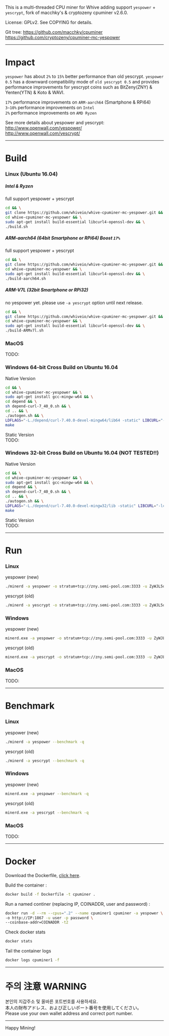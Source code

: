 This is a multi-threaded CPU miner for Whive adding support `yespower` + `yescrypt`, fork of macchky's & cryptozeny cpuminer v2.6.0.

License: GPLv2. See COPYING for details.

Git tree: https://github.com/macchky/cpuminer  https://github.com/cryptozeny/cpuminer-mc-yespower

*****
# Impact

`yespower` has about `2%` to `15%` better performance than old yescrypt. `yespower 0.5` has a downward compatibility mode of `old yescrypt 0.5` and provides performance improvements for yescrypt coins such as BitZeny(ZNY) & Yenten(YTN) & Koto & WAVI.

`17%`   performance improvements on `ARM-aarch64` (Smartphone & RPi64)  
`3~10%` performance improvements on `Intel`  
`2%`    performance improvements on `AMD Ryzen`   

See more details about yespower and yescrypt:  
http://www.openwall.com/yespower/  
http://www.openwall.com/yescrypt/  

*****

# Build

### Linux (Ubuntu 16.04)

##### Intel & Ryzen
full support yespower + yescrypt
```bash
cd && \
git clone https://github.com/whiveio/whive-cpuminer-mc-yespower.git && \
cd whive-cpuminer-mc-yespower && \
sudo apt-get install build-essential libcurl4-openssl-dev && \
./build.sh
```

##### ARM-aarch64 (64bit Smartphone or RPi64) Boost `17%`
full support yespower + yescrypt
```bash
cd && \
git clone https://github.com/whiveio/whive-cpuminer-mc-yespower.git && \
cd whive-cpuminer-mc-yespower && \
sudo apt-get install build-essential libcurl4-openssl-dev && \
./build-aarch64.sh
```

##### ARM-V7L (32bit Smartphone or RPi32)
no yespower yet. please use `-a yescrypt` option until next release.
```bash
cd && \
git clone https://github.com/whiveio/whive-cpuminer-mc-yespower.git && \
cd whive-cpuminer-mc-yespower && \
sudo apt-get install build-essential libcurl4-openssl-dev && \
./build-ARMv7l.sh
```

### MacOS
TODO:

### Windows 64-bit Cross Build on Ubuntu 16.04

Native Version
```bash
cd && \
cd whive-cpuminer-mc-yespower && \
sudo apt-get install gcc-mingw-w64 && \
cd depend && \
sh depend-curl-7_40_0.sh && \
cd .. && \
./autogen.sh && \
LDFLAGS="-L./depend/curl-7.40.0-devel-mingw64/lib64 -static" LIBCURL="-lcurldll" CFLAGS="-O3 -msse4.1 -funroll-loops -fomit-frame-pointer" ./configure --host=x86_64-w64-mingw32 --with-libcurl=depend/curl-7.40.0-devel-mingw64 && \
make
```

Static Version  
TODO:

### Windows 32-bit Cross Build on Ubuntu 16.04 (NOT TESTED!!)

Native Version
```bash
cd && \
cd whive-cpuminer-mc-yespower && \
sudo apt-get install gcc-mingw-w64 && \
cd depend && \
sh depend-curl-7_40_0.sh && \
cd .. && \
./autogen.sh && \
LDFLAGS="-L./depend/curl-7.40.0-devel-mingw32/lib -static" LIBCURL="-lcurldll" CFLAGS="-O3 -msse4.1 -funroll-loops -fomit-frame-pointer" ./configure --host=i686-w64-mingw32 --with-libcurl=depend/curl-7.40.0-devel-mingw32 && \
make
```

Static Version  
TODO:

*****

# Run

### Linux
yespower (new)
```bash
./minerd -a yespower -o stratum+tcp://zny.semi-pool.com:3333 -u ZyWJL5qp3qZQW85HVoT3ba2feJYsZ7aQ2v
```

yescrypt (old)
```bash
./minerd -a yescrypt -o stratum+tcp://zny.semi-pool.com:3333 -u ZyWJL5qp3qZQW85HVoT3ba2feJYsZ7aQ2v
```

### Windows
yespower (new)
```bash
minerd.exe -a yespower -o stratum+tcp://zny.semi-pool.com:3333 -u ZyWJL5qp3qZQW85HVoT3ba2feJYsZ7aQ2v
```

yescrypt (old)
```bash
minerd.exe -a yescrypt -o stratum+tcp://zny.semi-pool.com:3333 -u ZyWJL5qp3qZQW85HVoT3ba2feJYsZ7aQ2v
```

### MacOS
TODO:

*****

# Benchmark

### Linux
yespower (new)
```bash
./minerd -a yespower --benchmark -q
```

yescrypt (old)
```bash
./minerd -a yescrypt --benchmark -q
```

### Windows
yespower (new)
```bash
minerd.exe -a yespower --benchmark -q
```

yescrypt (old)
```bash
minerd.exe -a yescrypt --benchmark -q
```

### MacOS
TODO:

*****

# Docker 

Download the Dockerfile, [click here](Dockerfile?raw=1).

Build the container :

```bash
docker build -f Dockerfile -t cpuminer .
```
Run a named continer  (replacing IP, COINADDR, user and password) :

```bash 
docker run -d --rm --cpus=".2" --name cpuminer1 cpuminer -a yespower \
-o http://IP:1867 -u user -p password \
--coinbase-addr=COINADDR -t2 
```
Check docker stats

```bash 
docker stats
```

Tail the container logs

```bash 
docker logs cpuminer1 -f
```


*****

# 주의 注意 WARNING
본인의 지갑주소 및 올바른 포트번호를 사용하세요.  
本人の財布アドレス、および正しいポート番号を使用してください。  
Please use your own wallet address and correct port number.  


*****


Happy Mining!
